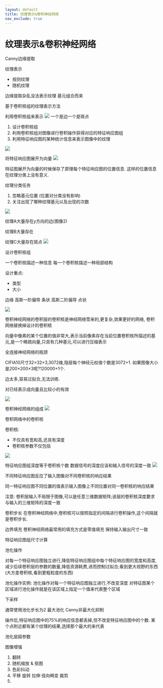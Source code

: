 ```yaml
---
layout: default
title: 纹理表示&卷积神经网络
nav_exclude: true
---
```


# 纹理表示&卷积神经网络

Canny边缘提取

纹理表示

- 规则纹理
- 随机纹理

边缘提取杂乱没法表示纹理
基元组合而来

基于卷积核组的纹理表示方法

利用卷积核组来表示
![](https://s2.loli.net/2022/07/03/z1FKioIb9DUWMkc.png)
一个是边一个是斑点

1. 设计卷积核组
2. 利用卷积核组对图像进行卷积操作获得对应的特征响应图组
3. 利用特征响应图的某种统计信息来表示图像中的纹理

![](https://s2.loli.net/2022/07/03/AQfnZVxdXMCGtHi.png)

将特征响应图展开为向量
![](https://s2.loli.net/2022/07/03/A3TEB5gGa1WfZno.png)

特征图展开为向量的时候保存了原理每个特征响应图的位置信息.
这样的位置信息在纹理分类上没有意义.

纹理分类任务

1. 忽略基元位置 (位置对分类没有影响)
2. 关注出现了哪种纹理基元以及出现的次数

![](https://s2.loli.net/2022/07/03/Sm2O6UgWiJPqHpK.png)


纹理A大量存在y方向的边(图像2)

纹理B大量存在


纹理C大量存在斑点
![](https://s2.loli.net/2022/07/03/gGzIyMZws7ruEBH.png)


设计卷积核组

一个卷积核描述一种信息
每一个卷积核描述一种局部结构

设计重点:
- 类型
- 大小


边缘 高斯一阶偏导
条状 高斯二阶偏导
点状

![](https://s2.loli.net/2022/07/03/4N7hfPEnq1sTdy3.png)

卷积神经网络的卷积层的卷积核是神经网络雪来的,更复杂,效果更好的网络,
卷积网络替换掉设计的卷积核

向量中像素的某个位置的值非常大,表示当前像素存在当前位置卷积核所描述的基元,是一个稀疏向量,只具有几种基元,可以进行压缩表示


全连接神经网络的瓶颈

CIFIA10尺寸32×32×3,3072维,隐层每个神经元权值个数是3072+1.
如果图像大小是200×200×3呢?120000+1个.

边太多,容易过拟合,无法训练.

对已经表示成向量且比较小的有效

![](https://s2.loli.net/2022/07/03/ibY72yK6Blm5Lxc.png)

卷积神经网络的组成
![](https://s2.loli.net/2022/07/03/YAlfcV5hR9Obopj.png)

卷积网络中的卷积核

卷积核:
- 不仅具有宽和高,还具有深度
- 卷积核参数不仅包括


![](https://s2.loli.net/2022/07/03/xshtYDd2Mp5uCrB.png)

特征响应图组深度等于卷积核个数
数据信号的深度应该和输入信号的深度一致
![](https://s2.loli.net/2022/07/03/IN5pmbYoAixZSeP.png)

不同特征响应图反应了输入图像对不同卷积核的响应结果

同一特征响应图不同位置的值表示输入图像上不同位置对同一卷积核的响应结果

注意: 卷积层输入不局限于图像,可以是任意三维数据矩阵;该层的卷积核深度要求与输入的三维矩阵的深度一致

卷积步长
在卷积神经网络中,卷积核可以按照指定的间隔进行卷积操作,这个间隔就是卷积步长.

边界填充
卷积神经网络最常用的填充方式是零值填充
保持输入输出尺寸一致

特征响应图组尺寸计算


池化操作

对每一个特征响应图独立进行,降低特征响应图组中每个特征响应图的宽度和高度,减少后续卷积层的参数的数量,降低资源耗费,进而控制过拟合;看到更大视野的东西(大方差卷积核,看到更粗粒度的东西)

池化操作实例:
池化操作对每一个特征响应图独立进行,不改变深度
对特征图某个区域进行池化操作就是在该区域上指定一个值来代表整个区域


下采样

通常使用池化步长为2
最大池化 Canny非最大化抑制

操作后,特征响应图中的75%的响应信息都丢掉,但不改变特征响应图中的个数.
某个点附近都有某个纹理的结果,选择那个最大的来代表

池化层超参数  

图像增强

1. 翻转
2. 随机缩放 & 抠图
3. 色彩抖动
4. 平移 旋转 拉伸 径向畸变 裁剪
5. 